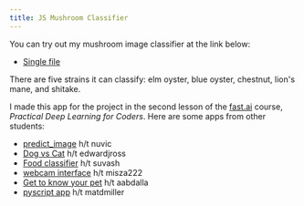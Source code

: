 ```yaml
---
title: JS Mushroom Classifier
---
```


You can try out my mushroom image classifier at the link below:
- [Single file](1single.html)

There are five strains it can classify: elm oyster, blue oyster, chestnut, lion's mane, and shitake.

I made this app for the project in the second lesson of the [fast.ai](https://course.fast.ai) course, *Practical Deep Learning for Coders*. Here are some apps from other students:

- [predict_image](https://github.com/nuvic/predict_image) h/t nuvic
- [Dog vs Cat](https://edwardjross.github.io/gradio-image-demo/) h/t edwardjross 
- [Food classifier](https://suvash.github.io/very-basic-gradio-api-app/) h/t suvash 
- [webcam interface](https://misza222.github.io/hf_api_predict/) h/t misza222
- [Get to know your pet](https://gettoknowyourpet.com/) h/t aabdalla
- [pyscript app](https://matdmiller.github.io/fastai-huggingface-sample-web-app1/pyscript-classifier.html) h/t matdmiller
